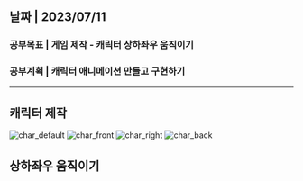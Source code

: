 ## 날짜 | 2023/07/11   
### 공부목표 | 게임 제작 - 캐릭터 상하좌우 움직이기   
### 공부계획 | 캐릭터 애니메이션 만들고 구현하기
* * *
## 캐릭터 제작
![char_default](https://github.com/sangim04/2023_Caerang_Study/assets/128368686/acca695b-301a-44bd-af1a-49609ea64465)
![char_front](https://github.com/sangim04/2023_Caerang_Study/assets/128368686/f9cbf986-6775-431b-aea6-6013a30cd022)
![char_right](https://github.com/sangim04/2023_Caerang_Study/assets/128368686/93715d91-bb6f-4f90-a2d3-9c34b00c67d0)
![char_back](https://github.com/sangim04/2023_Caerang_Study/assets/128368686/b86a667f-406c-45ce-acfb-f83942016c49)

## 상하좌우 움직이기


